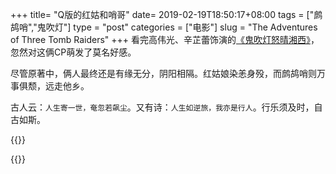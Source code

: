 +++
title= "Q版的红姑和哨哥"
date= 2019-02-19T18:50:17+08:00
tags = ["鹧鸪哨","鬼吹灯"]
type = "post"
categories = ["电影"]
slug = "The Adventures of Three Tomb Raiders"
+++
看完高伟光、辛芷蕾饰演的[《鬼吹灯怒晴湘西》](https://movie.douban.com/subject/27202985/)，忽然对这俩CP萌发了莫名好感。

尽管原著中，俩人最终还是有缘无分，阴阳相隔。红姑娘染恙身殁，而鹧鸪哨则万事俱颓，远走他乡。
<!--more-->
古人云：`人生寄一世，奄忽若飙尘`。又有诗：`人生如逆旅，我亦是行人`。行乐须及时，自古如斯。

{{<img src="https://ian2.oss-cn-hangzhou.aliyuncs.com/clt6/20190219185221.png" alt="">}}

{{<img src="https://ian2.oss-cn-hangzhou.aliyuncs.com/clt6/20190219185239.png" alt="">}}
